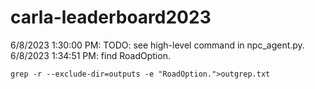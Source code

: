 # carla-leaderboard2023
6/8/2023 1:30:00 PM: TODO: see high-level command in npc_agent.py.  
6/8/2023 1:34:51 PM: find RoadOption.  
```
grep -r --exclude-dir=outputs -e "RoadOption.">outgrep.txt
```
